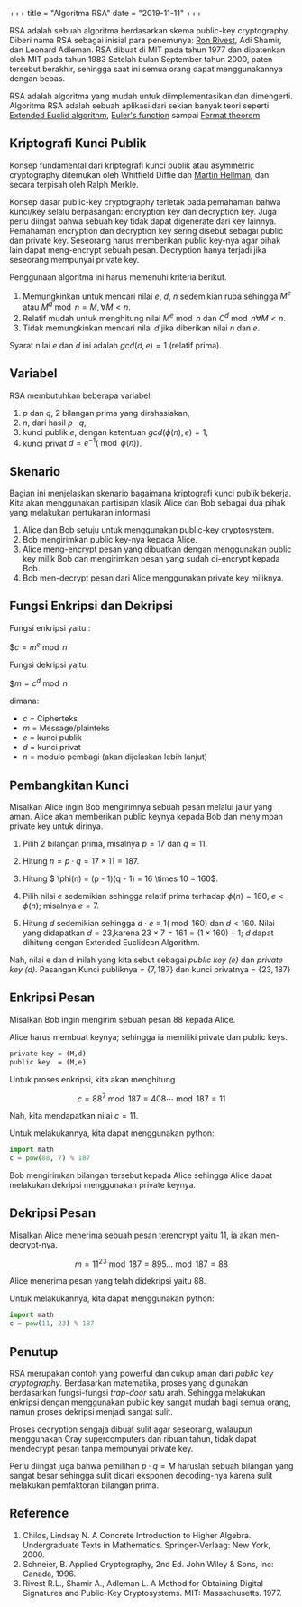 +++
title     = "Algoritma RSA"
date      = "2019-11-11"
+++

RSA adalah sebuah algoritma berdasarkan skema public-key cryptography. Diberi nama RSA sebagai inisial para penemunya:
[Ron Rivest](https://people.csail.mit.edu/rivest), Adi Shamir, dan Leonard Adleman. RSA dibuat di MIT pada tahun 1977
dan dipatenkan oleh MIT pada tahun 1983 Setelah bulan September tahun 2000, paten tersebut berakhir, sehingga saat ini
semua orang dapat menggunakannya dengan bebas.

RSA adalah algoritma yang mudah untuk diimplementasikan dan dimengerti. Algoritma RSA adalah sebuah aplikasi dari sekian
banyak teori seperti [Extended Euclid algorithm](https://en.wikipedia.org/wiki/Extended_Euclidean_algorithm),
[Euler's function](https://en.wikipedia.org/wiki/Euler%27s_totient_function) sampai
[Fermat theorem](https://en.wikipedia.org/wiki/Fermat%27s_theorem).

## Kriptografi Kunci Publik

Konsep fundamental dari kriptografi kunci publik atau asymmetric cryptography ditemukan oleh Whitfield Diffie dan
[Martin Hellman](https://ee.stanford.edu/~hellman/), dan secara terpisah oleh Ralph Merkle.

Konsep dasar public-key cryptography terletak pada pemahaman bahwa kunci/key selalu berpasangan: encryption key dan
decryption key. Juga perlu diingat bahwa sebuah key tidak dapat digenerate dari key lainnya. Pemahaman encryption dan
decryption key sering disebut sebagai public dan private key. Seseorang harus memberikan public key-nya agar pihak lain
dapat meng-encrypt sebuah pesan. Decryption hanya terjadi jika seseorang mempunyai private key.

Penggunaan algoritma ini harus memenuhi kriteria berikut.

1. Memungkinkan untuk mencari nilai $e$, $d$, $n$ sedemikian rupa sehingga $M^e$ atau $M^d \bmod n = M, \forall M < n$.
2. Relatif mudah untuk menghitung nilai $M^e \bmod n$ dan $C^d \bmod n \forall M < n$.
3. Tidak memungkinkan mencari nilai $d$ jika diberikan nilai $n$ dan $e$.

Syarat nilai $e$ dan $d$ ini adalah $gcd(d,e) = 1$ (relatif prima).

## Variabel

RSA membutuhkan beberapa variabel:

1. $p$ dan $q$, 2 bilangan prima yang dirahasiakan,
2. $n$, dari hasil $p \cdot q$,
3. kunci publik $e$, dengan ketentuan $gcd (\phi(n), e) = 1$,
4. kunci privat $d = e^{-1} (\bmod \phi(n))$.

## Skenario

Bagian ini menjelaskan skenario bagaimana kriptografi kunci publik bekerja. Kita akan menggunakan partisipan klasik
Alice dan Bob sebagai dua pihak  yang melakukan pertukaran informasi.

1. Alice dan Bob setuju untuk menggunakan public-key cryptosystem.
2. Bob mengirimkan public key-nya kepada Alice.
3. Alice meng-encrypt pesan yang dibuatkan dengan menggunakan public key milik Bob dan mengirimkan pesan yang sudah
   di-encrypt kepada Bob.
4. Bob men-decrypt pesan dari Alice menggunakan private key miliknya.

## Fungsi Enkripsi dan Dekripsi

Fungsi enkripsi yaitu :

$$c = m^e \bmod n$

Fungsi dekripsi yaitu:

$$m = c^d \bmod n$

dimana:

- $c$ = Cipherteks
- $m$ = Message/plainteks
- $e$ = kunci publik
- $d$ = kunci privat
- $n$ = modulo pembagi (akan dijelaskan lebih lanjut)

## Pembangkitan Kunci

Misalkan Alice ingin Bob mengirimnya sebuah pesan melalui jalur yang aman. Alice akan memberikan public keynya kepada
Bob dan menyimpan private key untuk dirinya.

1. Pilih 2 bilangan prima, misalnya $p = 17$ dan $q = 11$.

2. Hitung $n = p \cdot q = 17 \times 11 = 187$.

3. Hitung $ \phi(n) = (p - 1)(q - 1) = 16 \times 10 = 160$.

4. Pilih nilai $e$ sedemikian sehingga relatif prima terhadap $\phi(n) = 160$, $e < \phi(n)$; misalnya $e = 7$.

5. Hitung $d$ sedemikian sehingga $d \cdot e \equiv 1 (\bmod 160)$ dan $d < 160$. Nilai yang didapatkan $d = 23$,karena
$23 \times 7 = 161 = (1 \times 160) + 1$; $d$ dapat dihitung dengan Extended Euclidean Algorithm.

Nah, nilai e dan d inilah yang kita sebut sebagai _public key (e)_ dan _private key (d)_.  Pasangan Kunci publiknya =
$\{7,187\}$ dan kunci privatnya = $\{23, 187\}$

## Enkripsi Pesan

Misalkan Bob ingin mengirim sebuah pesan $88$ kepada Alice.

Alice harus membuat keynya; sehingga ia memiliki private dan public keys.

```bash
private key = (M,d)
public key  = (M,e)
```

Untuk proses enkripsi, kita akan menghitung

$$c = 88^7 \bmod 187 = 408 \cdots \bmod 187 = 11$$

Nah, kita mendapatkan nilai $c = 11$.

Untuk melakukannya, kita dapat menggunakan python:

```py
import math
c = pow(88, 7) % 187
```

Bob mengirimkan bilangan tersebut kepada Alice sehingga Alice dapat melakukan dekripsi menggunakan private keynya.

## Dekripsi Pesan

Misalkan Alice menerima sebuah pesan terencrypt yaitu $11$, ia akan men-decrypt-nya.

$$m = 11^{23} \bmod 187 = 895... \bmod 187 = 88$$

Alice menerima pesan yang telah didekripsi yaitu $88$.

Untuk melakukannya, kita dapat menggunakan python:

```py
import math
c = pow(11, 23) % 187
```

## Penutup

RSA merupakan contoh yang powerful dan cukup aman dari
_public key cryptography_. Berdasarkan matematika, proses yang digunakan
berdasarkan fungsi-fungsi _trap-door_ satu arah. Sehingga melakukan enkripsi
dengan menggunakan public key sangat mudah bagi semua orang, namun proses
dekripsi menjadi sangat sulit.

Proses decryption sengaja dibuat sulit agar seseorang, walaupun menggunakan Cray
supercomputers dan ribuan tahun, tidak dapat mendecrypt pesan tanpa mempunyai
private key.

Perlu diingat juga bahwa pemilihan $p \cdot q = M$ haruslah sebuah bilangan
yang sangat besar sehingga sulit dicari eksponen decoding-nya karena sulit
melakukan pemfaktoran bilangan prima.

## Reference

1. Childs, Lindsay N. A Concrete Introduction to Higher Algebra. Undergraduate
   Texts in Mathematics. Springer-Verlaag: New York, 2000.
2. Schneier, B. Applied Cryptography, 2nd Ed. John Wiley & Sons, Inc: Canada,
   1996.
3. Rivest R.L., Shamir A., Adleman L. A Method for Obtaining Digital Signatures
   and Public-Key Cryptosystems. MIT: Massachusetts. 1977.
